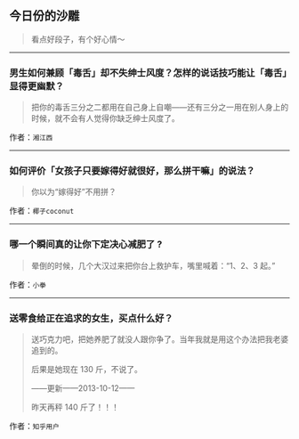 ## 今日份的沙雕

> 看点好段子，有个好心情～


 
---

### 男生如何兼顾「毒舌」却不失绅士风度？怎样的说话技巧能让「毒舌」显得更幽默？

> 把你的毒舌三分之二都用在自己身上自嘲——还有三分之一用在别人身上的时候，就不会有人觉得你缺乏绅士风度了。


作者：`湘江西`

---

### 如何评价「女孩子只要嫁得好就很好，那么拼干嘛」的说法？

> 你以为“嫁得好”不用拼？


作者：`椰子coconut`

---

### 哪一个瞬间真的让你下定决心减肥了  ?

> 晕倒的时候，几个大汉过来把你台上救护车，嘴里喊着：“1、2、3 起。”


作者：`小拳`

---

### 送零食给正在追求的女生，买点什么好？

> 送巧克力吧，把她养肥了就没人跟你争了。当年我就是用这个办法把我老婆追到的。
> 
> 后果是她现在 130 斤，不说了。
> 
> ——更新——2013-10-12——
> 
> 昨天再秤 140 斤了！！！


作者：`知乎用户`